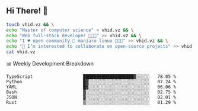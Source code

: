 ## Hi There! 👋

```sh
touch vhid.vz && \
echo "Master of computer science" > vhid.vz && \
echo "Web full-stack developer 🙈🙉🙊" >> vhid.vz && \
echo "I ♥️ open community 🎯 manjaro linux 🎉🐍🥳" >> vhid.vz && \
echo "👯 I’m interested to collaborate on open-source projects" >> vhid.vz && \
cat vhid.vz
```
:bar_chart: Weekly Development Breakdown

<!--START_SECTION:waka-->

```text
TypeScript                   ███████████████████▓░░░░░   78.05 %
Python                       █▓░░░░░░░░░░░░░░░░░░░░░░░   07.24 %
YAML                         █▓░░░░░░░░░░░░░░░░░░░░░░░   06.06 %
Bash                         ▓░░░░░░░░░░░░░░░░░░░░░░░░   02.75 %
JSON                         ▓░░░░░░░░░░░░░░░░░░░░░░░░   02.01 %
Rust                         ▒░░░░░░░░░░░░░░░░░░░░░░░░   01.29 %
```

<!--END_SECTION:waka-->

